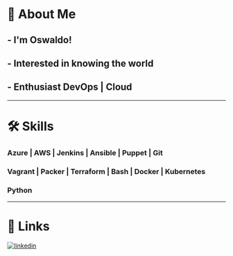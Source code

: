 # 🚀 About Me
## - I'm Oswaldo!
## - Interested in knowing the world
## - Enthusiast DevOps | Cloud
---
# 🛠 Skills
### Azure | AWS | Jenkins | Ansible | Puppet | Git
### Vagrant | Packer | Terraform | Bash | Docker | Kubernetes
### Python
---
# 🔗 Links
[![linkedin](https://img.shields.io/badge/linkedin-0A66C2?style=for-the-badge&logo=linkedin&logoColor=white)](https://www.linkedin.com/in/oswaldo-solano/)
